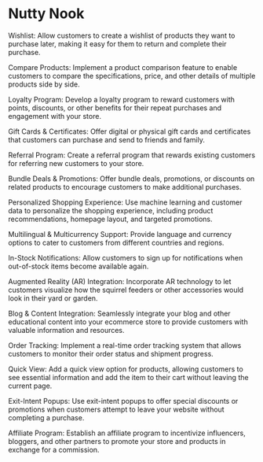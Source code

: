 # Nutty Nook

Wishlist: Allow customers to create a wishlist of products they want to purchase later, making it easy for them to return and complete their purchase.

Compare Products: Implement a product comparison feature to enable customers to compare the specifications, price, and other details of multiple products side by side.

Loyalty Program: Develop a loyalty program to reward customers with points, discounts, or other benefits for their repeat purchases and engagement with your store.

Gift Cards & Certificates: Offer digital or physical gift cards and certificates that customers can purchase and send to friends and family.

Referral Program: Create a referral program that rewards existing customers for referring new customers to your store.

Bundle Deals & Promotions: Offer bundle deals, promotions, or discounts on related products to encourage customers to make additional purchases.

Personalized Shopping Experience: Use machine learning and customer data to personalize the shopping experience, including product recommendations, homepage layout, and targeted promotions.

Multilingual & Multicurrency Support: Provide language and currency options to cater to customers from different countries and regions.

In-Stock Notifications: Allow customers to sign up for notifications when out-of-stock items become available again.

Augmented Reality (AR) Integration: Incorporate AR technology to let customers visualize how the squirrel feeders or other accessories would look in their yard or garden.

Blog & Content Integration: Seamlessly integrate your blog and other educational content into your ecommerce store to provide customers with valuable information and resources.

Order Tracking: Implement a real-time order tracking system that allows customers to monitor their order status and shipment progress.

Quick View: Add a quick view option for products, allowing customers to see essential information and add the item to their cart without leaving the current page.

Exit-Intent Popups: Use exit-intent popups to offer special discounts or promotions when customers attempt to leave your website without completing a purchase.

Affiliate Program: Establish an affiliate program to incentivize influencers, bloggers, and other partners to promote your store and products in exchange for a commission.

